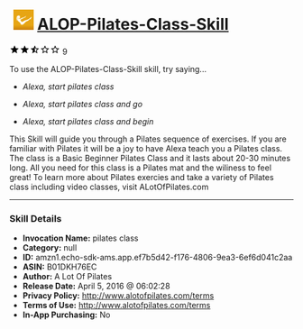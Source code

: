 # &nbsp;<img src="skill_icon" alt="ALOP-Pilates-Class-Skill icon" width="36"> [ALOP-Pilates-Class-Skill](http://alexa.amazon.com/#skills/amzn1.echo-sdk-ams.app.ef7b5d42-f176-4806-9ea3-6ef6d041c2aa)
![2.5 stars](../../images/ic_star_black_18dp_1x.png)![2.5 stars](../../images/ic_star_black_18dp_1x.png)![2.5 stars](../../images/ic_star_half_black_18dp_1x.png)![2.5 stars](../../images/ic_star_border_black_18dp_1x.png)![2.5 stars](../../images/ic_star_border_black_18dp_1x.png) 9

To use the ALOP-Pilates-Class-Skill skill, try saying...

* *Alexa, start pilates class*

* *Alexa, start pilates class and go*

* *Alexa, start pilates class and begin*

This Skill will guide you through a Pilates sequence of exercises. If you are familiar with Pilates it will be a joy to have Alexa teach you a Pilates class. The class is a Basic Beginner Pilates Class and it lasts about 20-30 minutes long. All you need for this class is a Pilates mat and the wiliness to feel great! To learn more about Pilates exercies and take a variety of Pilates class including video classes, visit ALotOfPilates.com

***

### Skill Details

* **Invocation Name:** pilates class
* **Category:** null
* **ID:** amzn1.echo-sdk-ams.app.ef7b5d42-f176-4806-9ea3-6ef6d041c2aa
* **ASIN:** B01DKH76EC
* **Author:** A Lot Of Pilates
* **Release Date:** April 5, 2016 @ 06:02:28
* **Privacy Policy:** http://www.alotofpilates.com/terms
* **Terms of Use:** http://www.alotofpilates.com/terms
* **In-App Purchasing:** No
